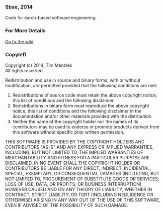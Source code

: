 
### Sbse, 2014 

Code for earch-based software engineering.

### For More Details 

[Go to the wiki](https://github.com/timm/sbse14/wiki).

### Copyleft 

Copyright (c) 2014, Tim Menzies   
All rights reserved.

Redistribution and use in source and binary forms, with or without modification, are 
permitted provided that the following conditions are met:

1. Redistributions of source code must retain the above copyright notice, this list of 
   conditions and the following disclaimer.
2. Redistributions in binary form must reproduce the above copyright notice, 
   this list of conditions and the following disclaimer in the documentation 
  and/or other materials provided with the distribution.
3. Neither the name of the copyright holder nor the names of its contributors 
   may be used to endorse or promote products derived from this software without 
  specific prior written permission.

THIS SOFTWARE IS PROVIDED BY THE COPYRIGHT HOLDERS AND CONTRIBUTORS 
"AS IS" AND ANY EXPRESS OR IMPLIED WARRANTIES, INCLUDING, BUT NOT 
LIMITED TO, THE IMPLIED WARRANTIES OF MERCHANTABILITY AND FITNESS 
FOR A PARTICULAR PURPOSE ARE DISCLAIMED. IN NO EVENT SHALL THE COPYRIGHT
HOLDER OR CONTRIBUTORS BE LIABLE FOR ANY DIRECT, INDIRECT, INCIDENTAL, SPECIAL, 
EXEMPLARY, OR CONSEQUENTIAL DAMAGES (INCLUDING, BUT NOT LIMITED TO, PROCUREMENT OF 
SUBSTITUTE GOODS OR SERVICES; LOSS OF USE, DATA, OR PROFITS; OR BUSINESS INTERRUPTION) 
HOWEVER CAUSED AND ON ANY THEORY OF LIABILITY, WHETHER IN CONTRACT, STRICT LIABILITY, 
OR TORT (INCLUDING NEGLIGENCE OR OTHERWISE) ARISING IN ANY WAY OUT OF THE USE OF THIS SOFTWARE, 
EVEN IF ADVISED OF THE POSSIBILITY OF SUCH DAMAGE.
